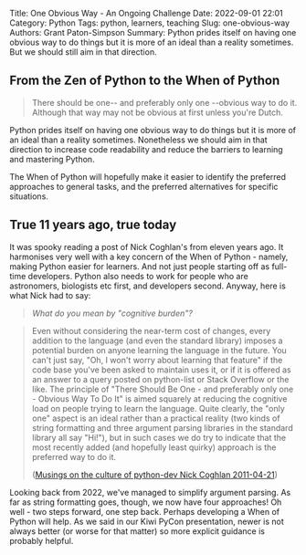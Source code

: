 Title: One Obvious Way - An Ongoing Challenge
Date: 2022-09-01 22:01
Category: Python
Tags: python, learners, teaching
Slug: one-obvious-way
Authors: Grant Paton-Simpson
Summary: Python prides itself on having one obvious way to do things
         but it is more of an ideal than a reality sometimes.
         But we should still aim in that direction.

From the Zen of Python to the When of Python
--------------------------------------------

> There should be one-- and preferably only one --obvious way to do it.
Although that way may not be obvious at first unless you're Dutch.

Python prides itself on having one obvious way to do things
but it is more of an ideal than a reality sometimes.
Nonetheless we should aim in that direction to increase code readability
and reduce the barriers to learning and mastering Python.

The When of Python will hopefully make it easier to identify the preferred approaches to general tasks,
and the preferred alternatives for specific situations.


True 11 years ago, true today
-----------------------------

It was spooky reading a post of Nick Coghlan's from eleven years ago.
It harmonises very well with a key concern of the When of Python - namely, making Python easier for learners.
And not just people starting off as full-time developers.
Python also needs to work for people who are astronomers, biologists etc first, and developers second.
Anyway, here is what Nick had to say:


> *What do you mean by "cognitive burden"?*

> Even without considering the near-term cost of changes, every addition to the language (and even the standard library) imposes a potential burden on anyone learning the language in the future. You can't just say, "Oh, I won't worry about learning that feature" if the code base you've been asked to maintain uses it, or if it is offered as an answer to a query posted on python-list or Stack Overflow or the like. The principle of "There Should Be One - and preferably only one - Obvious Way To Do It" is aimed squarely at reducing the cognitive load on people trying to learn the language. Quite clearly, the "only one" aspect is an ideal rather than a practical reality (two kinds of string formatting and three argument parsing libraries in the standard library all say "Hi!"), but in such cases we do try to indicate that the most recently added (and hopefully least quirky) approach is the preferred way to do it.
>
>([Musings on the culture of python-dev  Nick Coghlan 2011-04-21](https://www.curiousefficiency.org/posts/2011/04/musings-on-culture-of-python-dev.html))

Looking back from 2022, we've managed to simplify argument parsing. As far as string formatting goes, though, we now have four approaches! Oh well - two steps forward, one step back.
Perhaps developing a When of Python will help.
As we said in our Kiwi PyCon presentation, newer is not always better (or worse for that matter)
so more explicit guidance is probably helpful.
